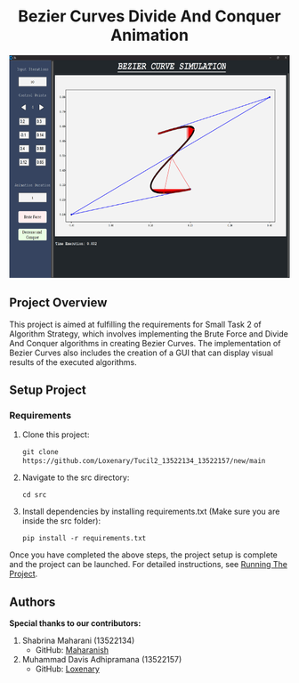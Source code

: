 <h1 align="center">Bezier Curves Divide And Conquer Animation</h1>
<p align="center">
  <img src="test/test_5_bonus/dnc_bonus_5.png" width="600" height="400"/>
</p>

## Project Overview
This project is aimed at fulfilling the requirements for Small Task 2 of Algorithm Strategy, which involves implementing the Brute Force and Divide And Conquer algorithms in creating Bezier Curves. The implementation of Bezier Curves also includes the creation of a GUI that can display visual results of the executed algorithms.

## Setup Project

### Requirements
1. Clone this project:
    ```
    git clone https://github.com/Loxenary/Tucil2_13522134_13522157/new/main
    ```
2. Navigate to the src directory:
    ```
    cd src
    ```
3. Install dependencies by installing requirements.txt (Make sure you are inside the src folder):
    ```
    pip install -r requirements.txt
    ```

Once you have completed the above steps, the project setup is complete and the project can be launched. For detailed instructions, see [Running The Project](src/README.md).

## Authors

<b>Special thanks to our contributors:</b>
1. Shabrina Maharani (13522134) <br>
   - GitHub: [Maharanish](https://github.com/Maharanish)
2. Muhammad Davis Adhipramana (13522157) <br>
   - GitHub: [Loxenary](https://github.com/Loxenary)
